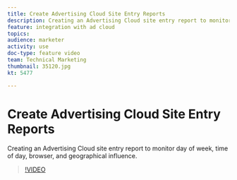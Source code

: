 ```yaml
---
title: Create Advertising Cloud Site Entry Reports
description: Creating an Advertising Cloud site entry report to monitor day of week, time of day, browser, and geographical influence.
feature: integration with ad cloud
topics: 
audience: marketer
activity: use
doc-type: feature video
team: Technical Marketing
thumbnail: 35120.jpg
kt: 5477

---
```


# Create Advertising Cloud Site Entry Reports

Creating an Advertising Cloud site entry report to monitor day of week, time of day, browser, and geographical influence. 

>[!VIDEO](https://video.tv.adobe.com/v/35120/?quality=12&learn=on)
